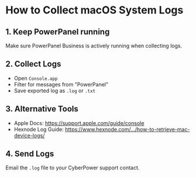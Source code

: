 # How to Collect macOS System Logs

## 1. Keep PowerPanel running
Make sure PowerPanel Business is actively running when collecting logs.

## 2. Collect Logs

- Open `Console.app`
- Filter for messages from "PowerPanel"
- Save exported log as `.log` or `.txt`

## 3. Alternative Tools

- Apple Docs: https://support.apple.com/guide/console
- Hexnode Log Guide: https://www.hexnode.com/.../how-to-retrieve-mac-device-logs/

## 4. Send Logs
Email the `.log` file to your CyberPower support contact.
